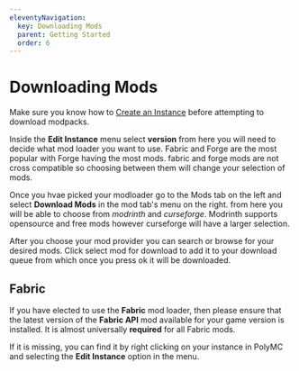 ```yaml
---
eleventyNavigation:
  key: Downloading Mods
  parent: Getting Started
  order: 6
---
```

# Downloading Mods

Make sure you know how to [Create an Instance](../create-instance) before attempting to download modpacks.

Inside the **Edit Instance** menu select **version** from here you will need to decide what mod loader you want to use. Fabric and Forge are the most popular with Forge having the most mods. fabric and forge mods are not cross compatible so choosing between them will change your selection of mods.

Once you hvae picked your modloader go to the Mods tab on the left and select **Download Mods** in the mod tab's menu on the right. from here you will be able to choose from *modrinth* and *curseforge*. Modrinth supports opensource and free mods however curseforge will have a larger selection.

After you choose your mod provider you can search or browse for your desired mods. Click select mod for download to add it to your download queue from which once you press ok it will be downloaded.

## Fabric

If you have elected to use the **Fabric** mod loader, then please ensure that the latest version of the **Fabric API** mod available for your game version is installed. It is almost universally **required** for all Fabric mods.

If it is missing, you can find it by right clicking on your instance in PolyMC and selecting the **Edit Instance** option in the menu.

